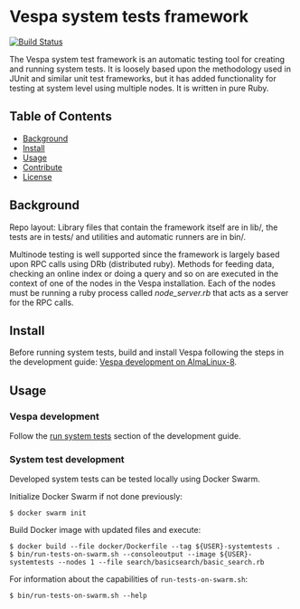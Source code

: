 <!-- Copyright Vespa.ai. All rights reserved. -->

# Vespa system tests framework

[![Build Status](https://cd.screwdriver.cd/pipelines/7039/test-system-tests/badge)](https://cd.screwdriver.cd/pipelines/7039)


The Vespa system test framework is an automatic testing tool for creating and running
system tests. It is loosely based upon the methodology used in JUnit and
similar unit test frameworks, but it has added functionality for testing at system level
using multiple nodes. It is written in pure Ruby.

## Table of Contents

- [Background](#background)
- [Install](#install)
- [Usage](#usage)
- [Contribute](#contribute)
- [License](#license)

## Background

Repo layout: Library files that contain the framework itself are in lib/,
the tests are in tests/ and utilities and automatic runners are in bin/.

Multinode testing is well supported since the framework is largely based upon RPC calls using
DRb (distributed ruby). Methods for feeding data, checking an online index or doing a query
and so on are executed in the context of one of the nodes in the Vespa installation.
Each of the nodes must be running a ruby process called <i>node_server.rb</i> that acts as a server
for the RPC calls.

## Install

Before running system tests, build and install Vespa following the steps in the development guide:
[Vespa development on AlmaLinux-8](https://github.com/vespa-engine/docker-image-dev#vespa-development-on-almalinux-8).

## Usage
### Vespa development

Follow the [run system tests](https://github.com/vespa-engine/docker-image-dev#run-system-tests)
section of the development guide.

### System test development
Developed system tests can be tested locally using Docker Swarm.

Initialize Docker Swarm if not done previously:

```
$ docker swarm init
```

Build Docker image with updated files and execute:

```
$ docker build --file docker/Dockerfile --tag ${USER}-systemtests .
$ bin/run-tests-on-swarm.sh --consoleoutput --image ${USER}-systemtests --nodes 1 --file search/basicsearch/basic_search.rb
```

For information about the capabilities of ```run-tests-on-swarm.sh```:

```
$ bin/run-tests-on-swarm.sh --help
```
